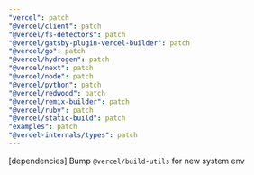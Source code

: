 ```yaml
---
"vercel": patch
"@vercel/client": patch
"@vercel/fs-detectors": patch
"@vercel/gatsby-plugin-vercel-builder": patch
"@vercel/go": patch
"@vercel/hydrogen": patch
"@vercel/next": patch
"@vercel/node": patch
"@vercel/python": patch
"@vercel/redwood": patch
"@vercel/remix-builder": patch
"@vercel/ruby": patch
"@vercel/static-build": patch
"examples": patch
"@vercel-internals/types": patch
---
```


[dependencies] Bump `@vercel/build-utils` for new system env
